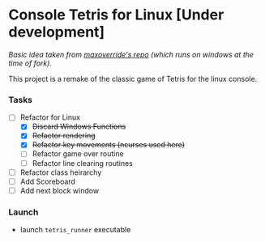# Console Tetris for Linux [Under development]

*Basic idea taken from [maxoverride's repo](https://github.com/maxoverride/tetris_console) (which runs on windows at the time of fork).*

This project is a remake of the classic game of Tetris for the linux console.

### Tasks

- [ ] Refactor for Linux
	- [x] ~~Discard Windows Functions~~
	- [x] ~~Refactor rendering~~
	- [x] ~~Refactor key movements (ncurses used here)~~
	- [ ] Refactor game over routine
	- [ ] Refactor line clearing routines
- [ ] Refactor class heirarchy
- [ ] Add Scoreboard
- [ ] Add next block window

### Launch

- launch `tetris_runner` executable

<!-- All constant values and look up tables are in the `gameconstants.h` header file. More specifically, it contains a 2D integer array `BlockMatrix` which stores all Tetris blocks, each orientation of each block taking 4x4 locations.

In other words, each block can have **4 orientations**, and there are **7 different types of blocks** in Tetris. `BlockMatrix` is a *(4x7)x(4x4)* 2D array.

The header file `gameresources.h` contains definitions of classes, the objects of which will be used in the main game; namely:
- `GameBoard`
- `TetBlock`

The class `GameBoard` contains all the class variables and methods that are required to print and erase the board on the console screen. It stores the board information as a 2D array.

Update: variables and methods have been added to `GameBoard` for **slashing out** filled rows of the board.
The class `TetBlock` contains all the class variables and methods that are required to:

- **sample** a block from `BlockMatrix`
- **moving** the sampled block on a `GameBoard` object binded with the current object of `TetBlock` class
- **sensing** wall/other blocks in vicinity of the current object. Also checks for overlaps
- **stamping** the block associated with the current object, on the `GameBoard` object binded with it.

The header file `maingame.h` contains the class declaration `MainGame`, the object of which carries an instant of the current game. In other words, it contains instances of `GameBoard`, `TetBlock`, and methods to initialize and run the game. Additional game features such as **score monitoring**, **game over check** will be added to this class (as far as I presume at this point of time).

##Find out the .EXE file in bin/Debug folder
 -->